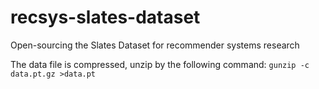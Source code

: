 # recsys-slates-dataset
Open-sourcing the Slates Dataset for recommender systems research


The data file is compressed, unzip by the following command: `gunzip -c data.pt.gz >data.pt`